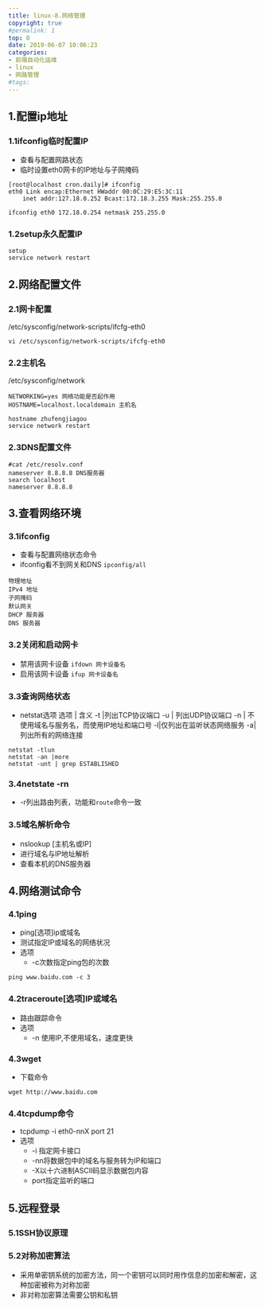 ```yaml
---
title: linux-8.网络管理
copyright: true
#permalink: 1
top: 0
date: 2019-06-07 10:06:23
categories:
- 前端自动化运维
- linux
- 网路管理
#tags:
---
```

## 1.配置ip地址
### 1.1ifconfig临时配置IP
- 查看与配置网路状态
- 临时设置eth0网卡的IP地址与子网掩码
```
[root@localhost cron.daily]# ifconfig
eth0 Link encap:Ethernet HWaddr 00:0C:29:E5:3C:11
    inet addr:127.18.0.252 Bcast:172.18.3.255 Mask:255.255.0
```
```
ifconfig eth0 172.18.0.254 netmask 255.255.0
```
### 1.2setup永久配置IP
```
setup
service network restart
```
## 2.网络配置文件
### 2.1网卡配置
/etc/sysconfig/network-scripts/ifcfg-eth0
```
vi /etc/sysconfig/network-scripts/ifcfg-eth0
```
### 2.2主机名
/etc/sysconfig/network
```
NETWORKING=yes 网络功能是否起作用
HOSTNAME=localhost.localdomain 主机名

hostname zhufengjiagou
service network restart
```
### 2.3DNS配置文件
```
#cat /etc/resolv.conf
nameserver 8.8.8.8 DNS服务器
search localhost
nameserver 8.8.8.8
```
## 3.查看网络环境
### 3.1ifconfig
- 查看与配置网络状态命令
- ifconfig看不到网关和DNS `ipconfig/all`
```
物理地址
IPv4 地址
子网掩码
默认网关
DHCP 服务器
DNS 服务器
```
### 3.2关闭和启动网卡
- 禁用该网卡设备 `ifdown 网卡设备名`
- 启用该网卡设备 `ifup 网卡设备名`
### 3.3查询网络状态
- netstat选项
选项 | 含义
-t |列出TCP协议端口
-u | 列出UDP协议端口
-n | 不使用域名与服务名，而使用IP地址和端口号
-l|仅列出在监听状态网络服务
-a|列出所有的网络连接
```
netstat -tlun
netstat -an |more
netstat -unt | grep ESTABLISHED
```
### 3.4netstate -rn
- -r列出路由列表，功能和`route`命令一致
### 3.5域名解析命令
- nslookup [主机名或IP]
- 进行域名与IP地址解析
- 查看本机的DNS服务器
## 4.网络测试命令
### 4.1ping
- ping[选项]ip或域名
- 测试指定IP或域名的网络状况
- 选项
    - -c次数指定ping包的次数
```
ping www.baidu.com -c 3
```
### 4.2traceroute[选项]IP或域名
- 路由跟踪命令
- 选项
    - -n 使用IP,不使用域名，速度更快
### 4.3wget
- 下载命令
```
wget http://www.baidu.com
```
### 4.4tcpdump命令
- tcpdump -i eth0-nnX port 21
- 选项
    - -i 指定网卡接口
    - -nn将数据包中的域名与服务转为IP和端口
    - -X以十六进制ASCII码显示数据包内容
    - port指定监听的端口
## 5.远程登录
### 5.1SSH协议原理
### 5.2对称加密算法
- 采用单密钥系统的加密方法，同一个密钥可以同时用作信息的加密和解密，这种加密被称为对称加密
- 非对称加密算法需要公钥和私钥